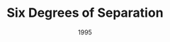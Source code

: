 ---
layout: productions
redirect_from:
  - /productions/1995_Six_Degrees_of_Separation
title: Six Degrees of Separation
date: 1995
featured_image: 
category:
Theatre: Players by the Sea
cast:
crew:
  Director: Michael Lipp
external_links:
---
